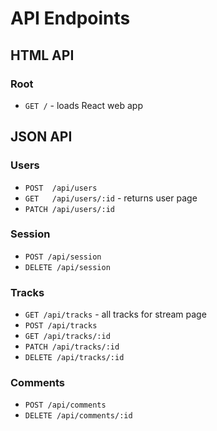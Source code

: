 # API Endpoints

## HTML API

### Root

- `GET /` - loads React web app

## JSON API

### Users

- `POST  /api/users`
- `GET   /api/users/:id` - returns user page
- `PATCH /api/users/:id`

### Session

- `POST /api/session`
- `DELETE /api/session`

### Tracks

- `GET /api/tracks` - all tracks for stream page
- `POST /api/tracks`
- `GET /api/tracks/:id`
- `PATCH /api/tracks/:id`
- `DELETE /api/tracks/:id`

### Comments

- `POST /api/comments`
- `DELETE /api/comments/:id`
